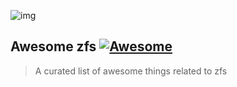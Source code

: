 ![img](https://openzfs.github.io/openzfs-docs/_static/img/logo/480px-Open-ZFS-Secondary-Logo-Colour-halfsize.png)

## Awesome zfs [![Awesome](https://cdn.rawgit.com/sindresorhus/awesome/d7305f38d29fed78fa85652e3a63e154dd8e8829/media/badge.svg)](https://github.com/sindresorhus/awesome)

> A curated list of awesome things related to zfs